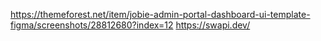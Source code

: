 https://themeforest.net/item/jobie-admin-portal-dashboard-ui-template-figma/screenshots/28812680?index=12
https://swapi.dev/
